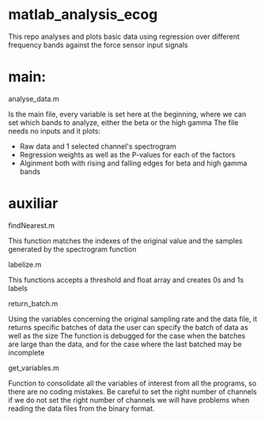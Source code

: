 matlab_analysis_ecog
====================

This repo analyses and plots basic data using regression over different frequency bands against the force sensor input signals

main:
=============

analyse_data.m

Is the main file, every variable is set here at the beginning, where we can set which bands to analyze, either the beta or the high gamma
The file needs no inputs and it plots:

- Raw data and 1 selected channel's spectrogram
- Regression weights as well as the P-values for each of the factors
- Alginment both with rising and falling edges for beta and high gamma bands





auxiliar
=============


findNearest.m 

This function matches the indexes of the original value and the samples generated by the spectrogram function

labelize.m

This functions accepts a threshold and float array and creates 0s and 1s labels

return_batch.m

Using the variables concerning the original sampling rate and the data file, it returns specific batches of data
the user can specify the batch of data as well as the size
The function is debugged for the case when the batches are large than the data, and for the case where the last batched
may be incomplete

get_variables.m

Function to consolidate all the variables of interest from all the programs, so there are no coding mistakes. Be careful to set the right number of channels
if we do not set the right number of channels we will have problems when reading the data files from the binary format.
